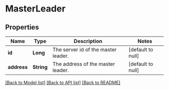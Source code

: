# MasterLeader
## Properties

| Name | Type | Description | Notes |
|------------ | ------------- | ------------- | -------------|
| **id** | **Long** | The server id of the master leader. | [default to null] |
| **address** | **String** | The address of the master leader. | [default to null] |

[[Back to Model list]](../README.md#documentation-for-models) [[Back to API list]](../README.md#documentation-for-api-endpoints) [[Back to README]](../README.md)

